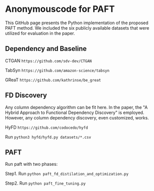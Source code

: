 # Anonymouscode for PAFT

This GitHub page presents the Python implementation of the proposed PAFT method.  We included the six publicly available datasets that were utilized for evaluation in the paper.

## Dependency and Baseline 

CTGAN ```https://github.com/sdv-dev/CTGAN```

TabSyn ```https://github.com/amazon-science/tabsyn```

GReaT ```https://github.com/kathrinse/be_great```

## FD Discovery
Any column dependency algorithm can be fit here. In the paper, the "A Hybrid Approach to Functional Dependency Discovery" is employed. However, any column dependency discovery, even customized, works.

HyFD ```https://github.com/codocedo/hyfd```

Run ```python3 hyfd/hyfd.py datasets/*.csv```


## PAFT 
Run paft with two phases:

Step1. Run ```python paft_fd_distilation_and_optimization.py```

Step2. Run ```python paft_fine_tuning.py```